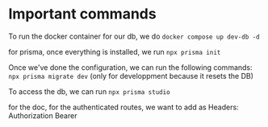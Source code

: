 # Important commands

To run the docker container for our db, we do `docker compose up dev-db -d`

for prisma, once everything is installed, we run `npx prisma init`

Once we've done the configuration, we can run the following commands:
`npx prisma migrate dev` (only for developpment because it resets the DB)

To access the db, we can run `npx prisma studio`

for the doc, for the authenticated routes, we want to add as Headers: 
Authorization     Bearer <TOKEN>